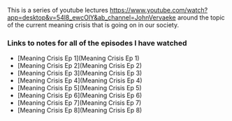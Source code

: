 This is a series of youtube lectures
https://www.youtube.com/watch?app=desktop&v=54l8_ewcOlY&ab_channel=JohnVervaeke
around the topic of the current meaning crisis that is going on in our society.

### Links to notes for all of the episodes I have watched
- [Meaning Crisis Ep 1](Meaning Crisis Ep 1)
- [Meaning Crisis Ep 2](Meaning Crisis Ep 2)
- [Meaning Crisis Ep 3](Meaning Crisis Ep 3)
- [Meaning Crisis Ep 4](Meaning Crisis Ep 4)
- [Meaning Crisis Ep 5](Meaning Crisis Ep 5)
- [Meaning Crisis Ep 6](Meaning Crisis Ep 6)
- [Meaning Crisis Ep 7](Meaning Crisis Ep 7)
- [Meaning Crisis Ep 8](Meaning Crisis Ep 8)



